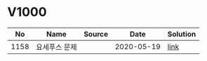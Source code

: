# V1000

| No| Name| Source| Date| Solution|
|--|--|--|--|--|
|1158| 요세푸스 문제| | 2020-05-19 | [link](./1158/README.md)|

